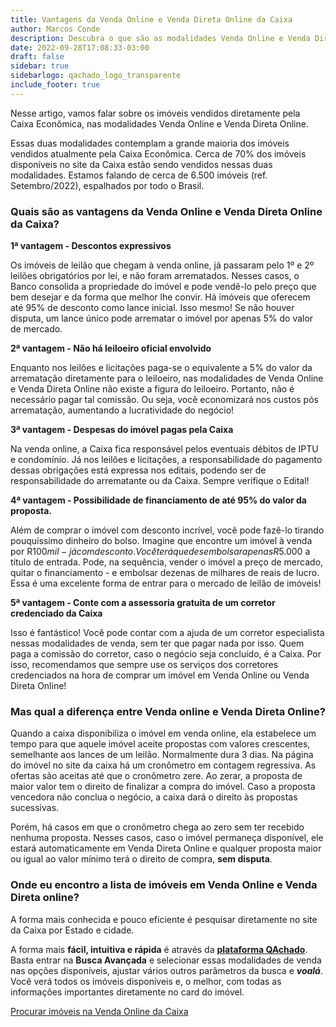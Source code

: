 ```yaml
---
title: Vantagens da Venda Online e Venda Direta Online da Caixa
author: Marcos Conde
description: Descubra o que são as modalidades Venda Online e Venda Direta Online da Caixa e todas as suas vantagens
date: 2022-09-28T17:08:33-03:00
draft: false
sidebar: true
sidebarlogo: qachado_logo_transparente
include_footer: true
---
```


Nesse artigo, vamos falar sobre os imóveis vendidos diretamente pela Caixa Econômica, nas modalidades Venda Online e Venda Direta Online.

Essas duas modalidades contemplam a grande maioria dos imóveis vendidos atualmente pela Caixa Econômica. Cerca de 70% dos imóveis disponíveis no site da Caixa estão sendo vendidos nessas duas modalidades. Estamos falando de cerca de 6.500 imóveis (ref. Setembro/2022), espalhados por todo o Brasil.

**<h3>Quais são as vantagens da Venda Online e Venda Direta Online da Caixa?</h3>**

**1ª vantagem - Descontos expressivos**

Os imóveis de leilão que chegam à venda online, já passaram pelo 1º e 2º leilões obrigatórios por lei, e não foram arrematados. Nesses casos, o Banco consolida a propriedade do imóvel e pode vendê-lo pelo preço que bem desejar e da forma que melhor lhe convir. Há imóveis que oferecem até 95% de desconto como lance inicial. Isso mesmo! Se não houver disputa, um lance único pode arrematar o imóvel por apenas 5% do valor de mercado.

**2ª vantagem - Não há leiloeiro oficial envolvido**

Enquanto nos leilões e licitações paga-se o equivalente a 5% do valor da arrematação diretamente para o leiloeiro, nas modalidades de Venda Online e Venda Direta Online não existe a figura do leiloeiro. Portanto, não é necessário pagar tal comissão. Ou seja, você economizará nos custos pós arrematação, aumentando a lucratividade do negócio!

**3ª vantagem - Despesas do imóvel pagas pela Caixa**

Na venda online, a Caixa fica responsável pelos eventuais débitos de IPTU e condomínio. Já nos leilões e licitações, a responsabilidade do pagamento dessas obrigações está expressa nos editais, podendo ser de responsabilidade do arrematante ou da Caixa. Sempre verifique o Edital!

**4ª vantagem - Possibilidade de financiamento de até 95% do valor da proposta.**

Além de comprar o imóvel com desconto incrível, você pode fazê-lo tirando pouquíssimo dinheiro do bolso. Imagine que encontre um imóvel à venda por R$100 mil - já com desconto. Você terá que desembolsar apenas R$5.000 a título de entrada. Pode, na sequência, vender o imóvel a preço de mercado, quitar o financiamento - e embolsar dezenas de milhares de reais de lucro. Essa é uma excelente forma de entrar para o mercado de leilão de imóveis!

**5ª vantagem - Conte com a assessoria gratuita de um corretor credenciado da Caixa**

Isso é fantástico! Você pode contar com a ajuda de um corretor especialista nessas modalidades de venda, sem ter que pagar nada por isso. Quem paga a comissão do corretor, caso o negócio seja concluído, é a Caixa. Por isso, recomendamos que sempre use os serviços dos corretores credenciados na hora de comprar um imóvel em Venda Online ou Venda Direta Online!

**<h3>Mas qual a diferença entre Venda online e Venda Direta Online?</h3>**

Quando a caixa disponibiliza o imóvel em venda online, ela estabelece um tempo para que aquele imóvel aceite propostas com valores crescentes, semelhante aos lances de um leilão. Normalmente dura 3 dias. Na página do imóvel no site da caixa há um cronômetro em contagem regressiva. As ofertas são aceitas até que o cronômetro zere. Ao zerar, a proposta de maior valor tem o direito de finalizar a compra do imóvel. Caso a proposta vencedora não conclua o negócio, a caixa dará o direito às propostas sucessivas.

Porém, há casos em que o cronômetro chega ao zero sem ter recebido nenhuma proposta. Nesses casos, caso o imóvel permaneça disponível, ele estará automaticamente em Venda Direta Online e qualquer proposta maior ou igual ao valor mínimo terá o direito de compra, **sem disputa**.

**<h3>Onde eu encontro a lista de imóveis em Venda Online e Venda Direta online?</h3>**

A forma mais conhecida e pouco eficiente é pesquisar diretamente no site da Caixa por Estado e cidade. 

A forma mais **fácil, intuitiva e rápida** é através da [**plataforma QAchado**](https://app.qachadoimoveis.com). Basta entrar na **Busca Avançada** e selecionar essas modalidades de venda nas opções disponíveis, ajustar vários outros parâmetros da busca e **_voalá_**. Você verá todos os imóveis disponíveis e, o melhor, com todas as informações importantes diretamente no card do imóvel.

<p>
    <a class="button cta rounded primary-btn raised" href="https://app.qachadoimoveis.com">
      Procurar imóveis na Venda Online da Caixa
    </a>
</p>

